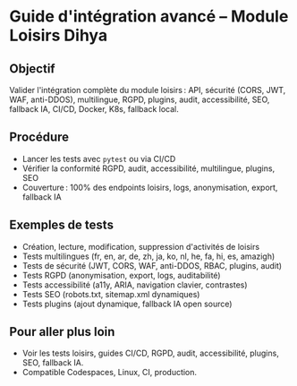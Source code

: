 # Guide d'intégration avancé – Module Loisirs Dihya

## Objectif
Valider l'intégration complète du module loisirs : API, sécurité (CORS, JWT, WAF, anti-DDOS), multilingue, RGPD, plugins, audit, accessibilité, SEO, fallback IA, CI/CD, Docker, K8s, fallback local.

## Procédure
- Lancer les tests avec `pytest` ou via CI/CD
- Vérifier la conformité RGPD, audit, accessibilité, multilingue, plugins, SEO
- Couverture : 100% des endpoints loisirs, logs, anonymisation, export, fallback IA

## Exemples de tests
- Création, lecture, modification, suppression d'activités de loisirs
- Tests multilingues (fr, en, ar, de, zh, ja, ko, nl, he, fa, hi, es, amazigh)
- Tests de sécurité (JWT, CORS, WAF, anti-DDOS, RBAC, plugins, audit)
- Tests RGPD (anonymisation, export, logs, auditabilité)
- Tests accessibilité (a11y, ARIA, navigation clavier, contrastes)
- Tests SEO (robots.txt, sitemap.xml dynamiques)
- Tests plugins (ajout dynamique, fallback IA open source)

## Pour aller plus loin
- Voir les tests loisirs, guides CI/CD, RGPD, audit, accessibilité, plugins, SEO, fallback IA.
- Compatible Codespaces, Linux, CI, production.
